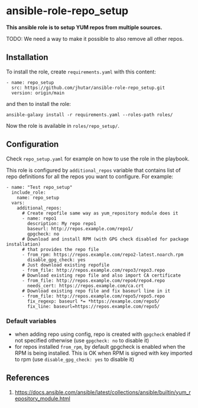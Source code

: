 # ansible-role-repo_setup

**This ansible role is to setup YUM repos from multiple sources.**

TODO: We need a way to make it possible to also remove all other repos.


## Installation

To install the role, create `requirements.yaml` with this content:

    - name: repo_setup
      src: https://github.com/jhutar/ansible-role-repo_setup.git
      version: origin/main

and then to install the role:

    ansible-galaxy install -r requirements.yaml --roles-path roles/

Now the role is available in `roles/repo_setup/`.


## Configuration

Check `repo_setup.yaml` for example on how to use the role in the playbook.

This role is configured by `additional_repos` variable that contains list
of repo definitions for all the repos you want to configure. For example:

    - name: "Test repo_setup"
      include_role:
        name: repo_setup
      vars:
        additional_repos:
          # Create repofile same way as yum_repository module does it
          - name: repo1
            description: My repo repo1
            baseurl: http://repos.example.com/repo1/
            gpgcheck: no
          # Download and install RPM (with GPG check disabled for package installation)
          # that provides the repo file
          - from_rpm: https://repos.example.com/repo2-latest.noarch.rpm
            disable_gpg_check: yes
          # Just download existing repofile
          - from_file: http://repos.example.com/repo3/repo3.repo
          # Download existing repo file and also import CA certificate
          - from_file: http://repos.example.com/repo4/repo4.repo
            needs_cert: https://repos.example.com/ca.crt
          # Download existing repo file and fix baseurl line in it
          - from_file: http://repos.example.com/repo5/repo5.repo
            fix_regexp: baseurl *= *https://example.com/repo5/
            fix_line: baseurl=https://repos.example.com/repo5/


### Default variables

* when adding repo using config, repo is created with `gpgcheck` enabled
  if not specified otherwise (use `gpgcheck: no` to disable it)
* for repos installed `from_rpm`, by default gpgcheck is enabled when
  the RPM is being installed. This is OK when RPM is signed with key
  imported to rpm (use `disable_gpg_check: yes` to disable it)


## References

1. <https://docs.ansible.com/ansible/latest/collections/ansible/builtin/yum_repository_module.html>
